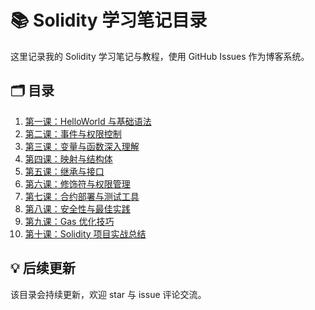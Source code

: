 # 📚 Solidity 学习笔记目录

这里记录我的 Solidity 学习笔记与教程，使用 GitHub Issues 作为博客系统。

## 🗂️ 目录

1. [第一课：HelloWorld 与基础语法](https://github.com/Cherryctl/Solidity-study-notes/issues/1)
2. [第二课：事件与权限控制](https://github.com/Cherryctl/Solidity-study-notes/issues/2)
3. [第三课：变量与函数深入理解](https://github.com/Cherryctl/Solidity-study-notes/issues/3)
4. [第四课：映射与结构体](https://github.com/Cherryctl/Solidity-study-notes/issues/4)
5. [第五课：继承与接口](https://github.com/Cherryctl/Solidity-study-notes/issues/5)
6. [第六课：修饰符与权限管理](https://github.com/Cherryctl/Solidity-study-notes/issues/6)
7. [第七课：合约部署与测试工具](https://github.com/Cherryctl/Solidity-study-notes/issues/7)
8. [第八课：安全性与最佳实践](https://github.com/Cherryctl/Solidity-study-notes/issues/8)
9. [第九课：Gas 优化技巧](https://github.com/Cherryctl/Solidity-study-notes/issues/9)
10. [第十课：Solidity 项目实战总结](https://github.com/Cherryctl/Solidity-study-notes/issues/10)

## 💡 后续更新

该目录会持续更新，欢迎 star 与 issue 评论交流。
